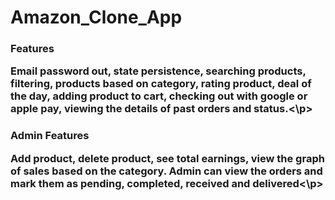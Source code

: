 ﻿# Amazon_Clone_App
 <h3>Features
<p> Email password out, state persistence, searching products, filtering, products based on category, rating product, deal of the day, adding product to cart, checking out with google or apple pay, viewing the details of past orders and status.<\p>
<h3>Admin Features
<p>Add product, delete product, see total earnings, view the graph of sales based on the category. Admin can view the orders and mark them as pending, completed, received and delivered<\p>
